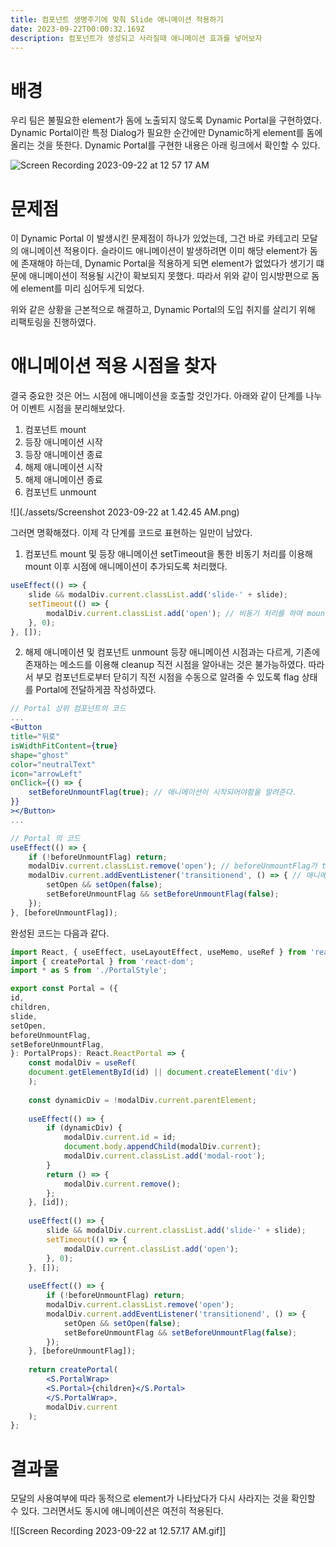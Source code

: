 ```yaml
---
title: 컴포넌트 생명주기에 맞춰 Slide 애니메이션 적용하기
date: 2023-09-22T00:00:32.169Z
description: 컴포넌트가 생성되고 사라질때 애니메이션 효과를 넣어보자
---
```

# 배경
우리 팀은 불필요한 element가 돔에 노출되지 않도록 Dynamic Portal을 구현하였다. Dynamic Portal이란 특정 Dialog가 필요한 순간에만 Dynamic하게 element를 돔에 올리는 것을 뜻한다. Dynamic Portal를 구현한 내용은 아래 링크에서 확인할 수 있다.

![Screen Recording 2023-09-22 at 12 57 17 AM](https://user-images.githubusercontent.com/96381221/269682758-c5ff3e59-726c-481e-9012-35af0e66de60.gif)

# 문제점
이 Dynamic Portal 이 발생시킨 문제점이 하나가 있었는데, 그건 바로 카테고리 모달의 애니메이션 적용이다. 슬라이드 애니메이션이 발생하려면 이미 해당 element가 돔에 존재해야 하는데, Dynamic Portal을 적용하게 되면 element가 없었다가 생기기 떄문에 애니메이션이 적용될 시간이 확보되지 못했다. 따라서 위와 같이 임시방편으로 돔에 element를 미리 심어두게 되었다. 

위와 같은 상황을 근본적으로 해결하고, Dynamic Portal의 도입 취지를 살리기 위해 리팩토링을 진행하였다.

# 애니메이션 적용 시점을 찾자
결국 중요한 것은 어느 시점에 애니메이션을 호출할 것인가다. 아래와 같이 단계를 나누어 이벤트 시점을 분리해보았다.

1. 컴포넌트 mount
2. 등장 애니메이션 시작
3. 등장 애니메이션 종료
4. 해제 애니메이션 시작
5. 해제 애니메이션 종료
6. 컴포넌트 unmount

![](./assets/Screenshot 2023-09-22 at 1.42.45 AM.png)

그러면 명확해졌다. 이제 각 단계를 코드로 표현하는 일만이 남았다.

1. 컴포넌트 mount 및 등장 애니메이션
setTimeout을 통한 비동기 처리를 이용해 mount 이후 시점에 애니메이션이 추가되도록 처리했다.
```jsx
useEffect(() => {
	slide && modalDiv.current.classList.add('slide-' + slide);
	setTimeout(() => {
		modalDiv.current.classList.add('open'); // 비동기 처리를 하여 mount 이후 시점에 애니메이션이 추가되도록 처리
	}, 0);
}, []);
```

2. 해제 애니메이션 및 컴포넌트 unmount
등장 애니메이션 시점과는 다르게, 기존에 존재하는 메소드를 이용해 cleanup 직전 시점을 알아내는 것은 불가능하였다. 따라서 부모 컴포넌트로부터 닫히기 직전 시점을 수동으로 알려줄 수 있도록 flag 상태를  Portal에 전달하게끔 작성하였다.

```jsx
// Portal 상위 컴포넌트의 코드
...
<Button
title="뒤로"
isWidthFitContent={true}
shape="ghost"
color="neutralText"
icon="arrowLeft"
onClick={() => {
	setBeforeUnmountFlag(true); // 애니메이션이 시작되어야함을 알려준다.
}}
></Button>
...

// Portal 의 코드
useEffect(() => {
	if (!beforeUnmountFlag) return;
	modalDiv.current.classList.remove('open'); // beforeUnmountFlag가 true일 경우 해제 애니메이션을 촉발한다.
	modalDiv.current.addEventListener('transitionend', () => { // 애니메이션이 종료되면 컴포넌트를 해제하는 상태인 Open 을 false로 변경, setBeforeUnmountFlag도 초기화해준다. 
		setOpen && setOpen(false);
		setBeforeUnmountFlag && setBeforeUnmountFlag(false);
	});
}, [beforeUnmountFlag]);
```

완성된 코드는 다음과 같다.

```jsx
import React, { useEffect, useLayoutEffect, useMemo, useRef } from 'react';
import { createPortal } from 'react-dom';
import * as S from './PortalStyle';

export const Portal = ({
id,
children,
slide,
setOpen,
beforeUnmountFlag,
setBeforeUnmountFlag,
}: PortalProps): React.ReactPortal => {
	const modalDiv = useRef(
	document.getElementById(id) || document.createElement('div')
	);
	
	const dynamicDiv = !modalDiv.current.parentElement;
	
	useEffect(() => {
		if (dynamicDiv) {
			modalDiv.current.id = id;
			document.body.appendChild(modalDiv.current);
			modalDiv.current.classList.add('modal-root');
		}
		return () => {
			modalDiv.current.remove();
		};
	}, [id]);
	
	useEffect(() => {
		slide && modalDiv.current.classList.add('slide-' + slide);
		setTimeout(() => {
			modalDiv.current.classList.add('open');
		}, 0);
	}, []);
	
	useEffect(() => {
		if (!beforeUnmountFlag) return;
		modalDiv.current.classList.remove('open');
		modalDiv.current.addEventListener('transitionend', () => {
			setOpen && setOpen(false);
			setBeforeUnmountFlag && setBeforeUnmountFlag(false);
		});
	}, [beforeUnmountFlag]);
	
	return createPortal(
		<S.PortalWrap>
		<S.Portal>{children}</S.Portal>
		</S.PortalWrap>,
		modalDiv.current
	);
};
```

# 결과물
모달의 사용여부에 따라 동적으로 element가 나타났다가 다시 사라지는 것을 확인할 수 있다. 그러면서도 동시에 애니메이션은 여전히 적용된다.

![[Screen Recording 2023-09-22 at 12.57.17 AM.gif]]